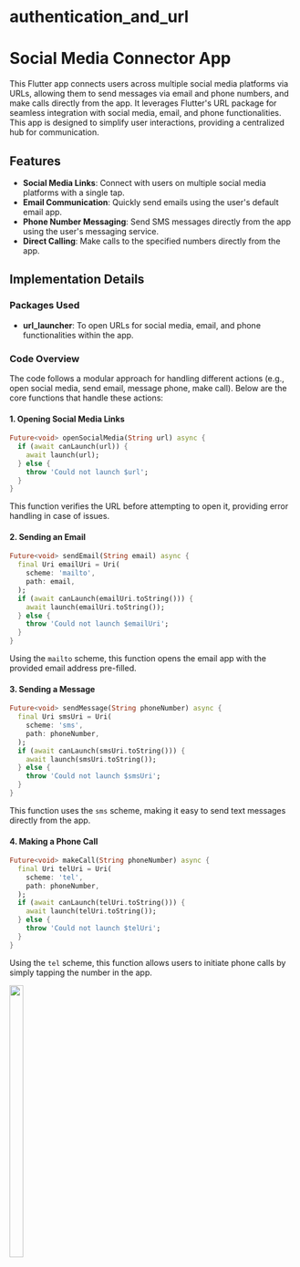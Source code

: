 # authentication_and_url

# Social Media Connector App

This Flutter app connects users across multiple social media platforms via URLs, allowing them to send messages via email and phone numbers, and make calls directly from the app. It leverages Flutter's URL package for seamless integration with social media, email, and phone functionalities. This app is designed to simplify user interactions, providing a centralized hub for communication.

## Features
- **Social Media Links**: Connect with users on multiple social media platforms with a single tap.
- **Email Communication**: Quickly send emails using the user's default email app.
- **Phone Number Messaging**: Send SMS messages directly from the app using the user's messaging service.
- **Direct Calling**: Make calls to the specified numbers directly from the app.

## Implementation Details

### Packages Used
- **url_launcher**: To open URLs for social media, email, and phone functionalities within the app.

### Code Overview
The code follows a modular approach for handling different actions (e.g., open social media, send email, message phone, make call). Below are the core functions that handle these actions:

#### 1. Opening Social Media Links
```dart
Future<void> openSocialMedia(String url) async {
  if (await canLaunch(url)) {
    await launch(url);
  } else {
    throw 'Could not launch $url';
  }
}
```
This function verifies the URL before attempting to open it, providing error handling in case of issues.

#### 2. Sending an Email
```dart
Future<void> sendEmail(String email) async {
  final Uri emailUri = Uri(
    scheme: 'mailto',
    path: email,
  );
  if (await canLaunch(emailUri.toString())) {
    await launch(emailUri.toString());
  } else {
    throw 'Could not launch $emailUri';
  }
}
```
Using the `mailto` scheme, this function opens the email app with the provided email address pre-filled.

#### 3. Sending a Message
```dart
Future<void> sendMessage(String phoneNumber) async {
  final Uri smsUri = Uri(
    scheme: 'sms',
    path: phoneNumber,
  );
  if (await canLaunch(smsUri.toString())) {
    await launch(smsUri.toString());
  } else {
    throw 'Could not launch $smsUri';
  }
}
```
This function uses the `sms` scheme, making it easy to send text messages directly from the app.

#### 4. Making a Phone Call
```dart
Future<void> makeCall(String phoneNumber) async {
  final Uri telUri = Uri(
    scheme: 'tel',
    path: phoneNumber,
  );
  if (await canLaunch(telUri.toString())) {
    await launch(telUri.toString());
  } else {
    throw 'Could not launch $telUri';
  }
}
```
Using the `tel` scheme, this function allows users to initiate phone calls by simply tapping the number in the app.
  

  <img src="https://github.com/user-attachments/assets/6b128bb4-b5cc-4907-af3c-0b35e1047eba" width="22%" Height="35%">
